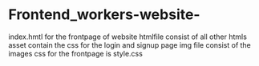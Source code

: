 # Frontend_workers-website-
index.hmtl for the frontpage of website 
htmlfile consist of all other htmls
asset contain the css for the login and signup page
img file consist of the images
css for the frontpage is style.css
